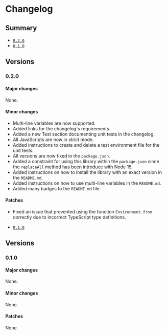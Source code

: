# Changelog

## Summary

- [`0.2.0`](#020)
- [`0.1.0`](#010)

## Versions

### 0.2.0

#### Major changes

None.

#### Minor changes

- Multi-line variables are now supported.
- Added links for the changelog's requirements.
- Added a new Test section documenting unit tests in the changelog.
- All JavaScripts are now in strict mode.
- Added instructions to create and delete a test environment file for the unit tests.
- All versions are now fixed in the `package.json`.
- Added a constraint for using this library within the `package.json` since the `replaceAll` method has been introduce with Node 15.
- Added instructions on how to install the library with an exact version in the `README.md`.
- Added instructions on how to use multi-line variables in the `README.md`.
- Added many badges to the `README.md` file.

#### Patches

- Fixed an issue that prevented using the function `Environment.from` correctly due to incorrect TypeScript type definitions.

- [`0.1.0`](#010)

## Versions

### 0.1.0

#### Major changes

None.

#### Minor changes

None.

#### Patches

None.